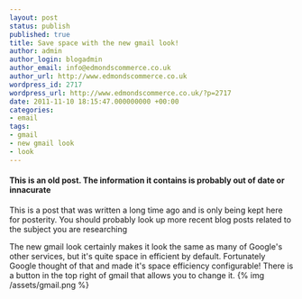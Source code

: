 ```yaml
---
layout: post
status: publish
published: true
title: Save space with the new gmail look!
author: admin
author_login: blogadmin
author_email: info@edmondscommerce.co.uk
author_url: http://www.edmondscommerce.co.uk
wordpress_id: 2717
wordpress_url: http://www.edmondscommerce.co.uk/?p=2717
date: 2011-11-10 18:15:47.000000000 +00:00
categories:
- email
tags:
- gmail
- new gmail look
- look
---
```

<div class="oldpost"><h4>This is an old post. The information it contains is probably out of date or innacurate</h4>
<p>
This is a post that was written a long time ago and is only being kept here for posterity.
You should probably look up more recent blog posts related to the subject you are researching
</p>
</div>
The new gmail look certainly makes it look the same as many of Google's other services, but it's quite space in efficient by default. Fortunately Google thought of that and made it's space efficiency configurable! There is a button in the top right of gmail that allows you to change it.
{% img  /assets/gmail.png %}
